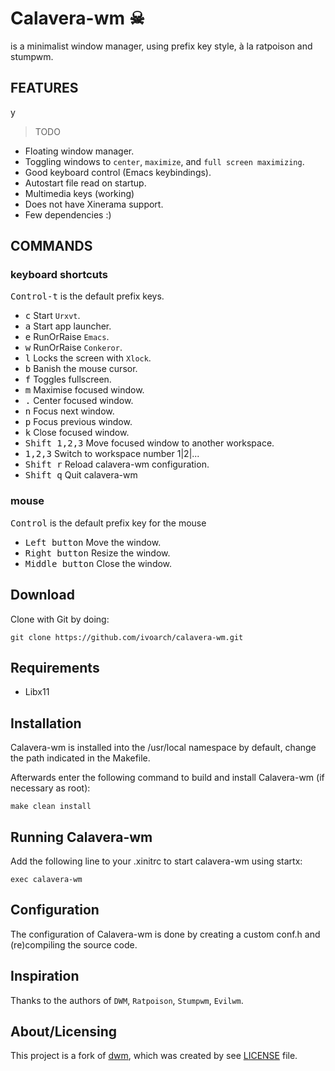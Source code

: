 # Calavera-wm ☠

is a minimalist window manager, using prefix key style, à la ratpoison and stumpwm.

FEATURES
---------
y
> TODO

- Floating window manager.
- Toggling windows to `center`, `maximize`, and `full screen maximizing`.
- Good keyboard control (Emacs keybindings).
- Autostart file read on startup.
- Multimedia keys (working)
- Does not have Xinerama support.
- Few dependencies :)

COMMANDS
-----------------

### keyboard shortcuts

<kbd>Control-t</kbd> is the default prefix keys.

- <kbd>c</kbd> Start `Urxvt`.
- <kbd>a</kbd> Start app launcher.
- <kbd>e</kbd> RunOrRaise `Emacs`.
- <kbd>w</kbd> RunOrRaise `Conkeror`.
- <kbd>l</kbd> Locks the screen with `Xlock`.
- <kbd>b</kbd> Banish the mouse cursor.
- <kbd>f</kbd> Toggles fullscreen.
- <kbd>m</kbd> Maximise focused window.
- <kbd>.</kbd> Center focused window.
- <kbd>n</kbd> Focus next window.
- <kbd>p</kbd> Focus previous window.
- <kbd>k</kbd> Close focused window.
- <kbd>Shift 1,2,3</kbd> Move focused window to another workspace.
- <kbd>1,2,3</kbd> Switch to workspace number 1|2|...
- <kbd>Shift r</kbd> Reload calavera-wm configuration.
- <kbd>Shift q</kbd> Quit calavera-wm

### mouse

<kbd>Control</kbd> is the default prefix key for the mouse

- <kbd>Left button</kbd> Move the window.
- <kbd>Right button</kbd> Resize the window.
- <kbd>Middle button</kbd> Close the window.

Download
--------
Clone with Git by doing:

    git clone https://github.com/ivoarch/calavera-wm.git

Requirements
------------
- Libx11

Installation
------------
Calavera-wm is installed into the /usr/local namespace by default,
change the path indicated in the Makefile.

Afterwards enter the following command to build and install Calavera-wm (if
necessary as root):

    make clean install

Running Calavera-wm
-----------
Add the following line to your .xinitrc to start calavera-wm using startx:

    exec calavera-wm

Configuration
-------------
The configuration of Calavera-wm is done by creating a custom conf.h
and (re)compiling the source code.

Inspiration
-------------
Thanks to the authors of `DWM`, `Ratpoison`, `Stumpwm`, `Evilwm`.

About/Licensing
----------------
This project is a fork of [dwm](http://dwm.suckless.org/), which was created by see [LICENSE](https://raw.github.com/ivoarch/calavera-wm/master/LICENSE) file.
